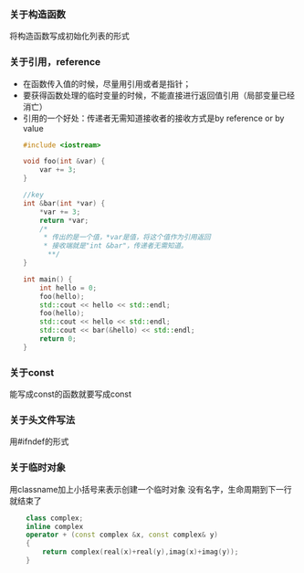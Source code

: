 ### 关于构造函数
将构造函数写成初始化列表的形式

### 关于引用，reference
* 在函数传入值的时候，尽量用引用或者是指针；
* 要获得函数处理的临时变量的时候，不能直接进行返回值引用（局部变量已经消亡）
* 引用的一个好处：传递者无需知道接收者的接收方式是by reference or by value
    ```C++
    #include <iostream>

    void foo(int &var) {
        var += 3;
    }

    //key
    int &bar(int *var) {
        *var += 3;
        return *var;
        /*
         * 传出的是一个值，*var是值，将这个值作为引用返回
         * 接收端就是"int &bar"，传递者无需知道。
          **/
    }

    int main() {
        int hello = 0;
        foo(hello);
        std::cout << hello << std::endl;
        foo(hello);
        std::cout << hello << std::endl;
        std::cout << bar(&hello) << std::endl;
        return 0;
    }
    ```

### 关于const
能写成const的函数就要写成const

### 关于头文件写法
用#ifndef的形式

### 关于临时对象
用classname加上小括号来表示创建一个临时对象
没有名字，生命周期到下一行就结束了
```C++
    class complex;
    inline complex
    operator + (const complex &x, const complex& y)
    {
        return complex(real(x)+real(y),imag(x)+imag(y));
    }
```